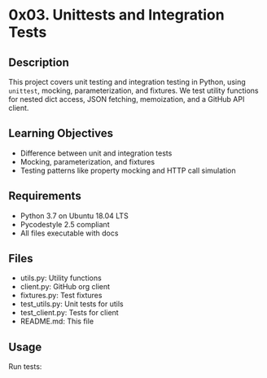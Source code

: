 # 0x03. Unittests and Integration Tests

## Description
This project covers unit testing and integration testing in Python, using `unittest`, mocking, parameterization, and fixtures. We test utility functions for nested dict access, JSON fetching, memoization, and a GitHub API client.

## Learning Objectives
- Difference between unit and integration tests
- Mocking, parameterization, and fixtures
- Testing patterns like property mocking and HTTP call simulation

## Requirements
- Python 3.7 on Ubuntu 18.04 LTS
- Pycodestyle 2.5 compliant
- All files executable with docs

## Files
- utils.py: Utility functions
- client.py: GitHub org client
- fixtures.py: Test fixtures
- test_utils.py: Unit tests for utils
- test_client.py: Tests for client
- README.md: This file

## Usage
Run tests: